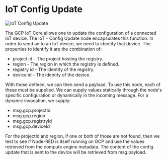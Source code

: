 # IoT Config Update

![IoT Config Update](images/iot-send-command.png)

The GCP IoT Core allows one to update the configuration of a connected IoT device.  The IoT - Config Update node encapsulates this function.  In order to send an to an IoT device, we need to identify that device.  The properties to identify it are the combination of:

* project id - The project hosting the registry.
* region - The region in which the registry is defined.
* registry id - The identity of the registry.
* device id - The identity of the device.

With those defined, we can then send a payload.  To use this node, each of these must be supplied.  We can supply values statically through the node's specific configuration or dynamically in the incoming message.  For a dynamic invocation, we supply:

* msg.gcp.projectId
* msg.gcp.region
* msg.gcp.registryId
* msg.gcp.deviceId

For the projectId and region, if one or both of those are not found, then we test to see if Node-RED is itself running on GCP and use the values retrieved from the compute engine metadata.
The content of the config update that is sent to the device will be retrieved from msg.payload.